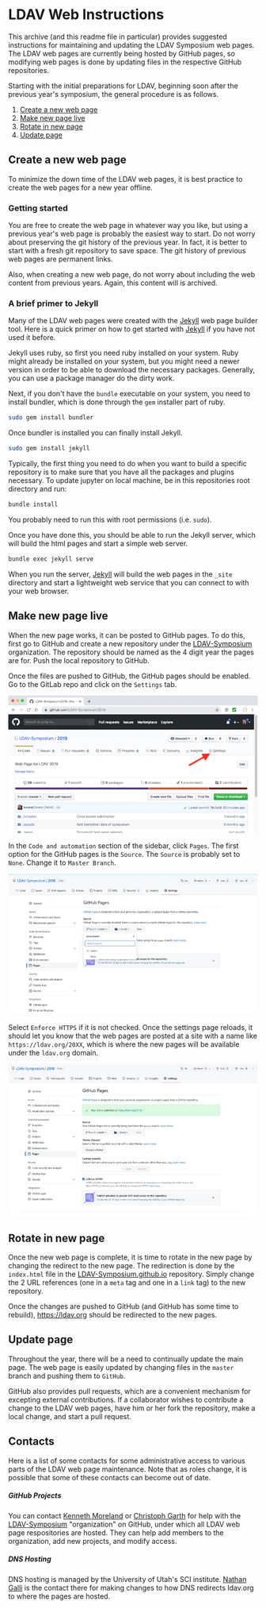 # LDAV Web Instructions

This archive (and this readme file in particular) provides suggested
instructions for maintaining and updating the LDAV Symposium web pages. The
LDAV web pages are currently being hosted by GitHub pages, so modifying web
pages is done by updating files in the respective GitHub repositories.

Starting with the initial preparations for LDAV, beginning soon after the
previous year's symposium, the general procedure is as follows.

  1. [Create a new web page](#create-a-new-web-page)
  2. [Make new page live](#make-new-page-live)
  3. [Rotate in new page](#rotate-in-new-page)
  4. [Update page](#update-page)


## Create a new web page

To minimize the down time of the LDAV web pages, it is best practice to
create the web pages for a new year offline.

### Getting started

You are free to create the web page in whatever way you like, but using a
previous year's web page is probably the easiest way to start. Do not worry
about preserving the git history of the previous year. In fact, it is
better to start with a fresh git repository to save space. The git history
of previous web pages are permanent links.

Also, when creating a new web page, do not worry about including the web
content from previous years. Again, this content will is archived.

### A brief primer to Jekyll

Many of the LDAV web pages were created with the [Jekyll] web page builder
tool. Here is a quick primer on how to get started with [Jekyll] if you
have not used it before.

Jekyll uses ruby, so first you need ruby installed on your system. Ruby
might already be installed on your system, but you might need a newer
version in order to be able to download the necessary packages. Generally,
you can use a package manager do the dirty work.

Next, if you don't have the `bundle` executable on your system, you need to
install bundler, which is done through the `gem` installer part of ruby.

``` sh
sudo gem install bundler
```

Once bundler is installed you can finally install Jekyll.

``` sh
sudo gem install jekyll
```

Typically, the first thing you need to do when you want to build a specific
repository is to make sure that you have all the packages and plugins
necessary. To update jupyter on local machine, be in this repositories root
directory and run:

``` sh
bundle install
```

You probably need to run this with root permissions (i.e. `sudo`).

Once you have done this, you should be able to run the Jekyll server, which
will build the html pages and start a simple web server.

``` sh
bundle exec jekyll serve
```

When you run the server, [Jekyll] will build the web pages in the `_site`
directory and start a lightweight web service that you can connect to with
your web browser.


## Make new page live

When the new page works, it can be posted to GitHub pages. To do this,
first go to GitHub and create a new repository under the [LDAV-Symposium]
organization. The repository should be named as the 4 digit year the pages
are for. Push the local repository to GitHub.

Once the files are pushed to GitHub, the GitHub pages should be enabled. Go
to the GitLab repo and click on the `Settings` tab.

![GitHub Settings tab](images/main-page-settings-tab.png)

In the `Code and automation` section of the sidebar, click `Pages`. The first option for the
GitHub pages is the `Source`. The `Source` is probably set to `None`.
Change it to `Master Branch`.

![Enable GitHub pages](images/enable-github-pages.png)

Select `Enforce HTTPS` if it is not checked. Once the settings page reloads, it should let you know that the web pages
are posted at a site with a name like `https://ldav.org/20XX`, which is
where the new pages will be available under the `ldav.org` domain.

![GitHub pages link](images/github-pages-link.png)


## Rotate in new page

Once the new web page is complete, it is time to rotate in the new page by
changing the redirect to the new page. The redirection is done by the
`index.html` file in the [LDAV-Symposium.github.io] repository. Simply
change the 2 URL references (one in a `meta` tag and one in a `link` tag)
to the new repository.

Once the changes are pushed to GitHub (and GitHub has some time to
rebuild), https://ldav.org should be redirected to the new pages.


## Update page

Throughout the year, there will be a need to continually update the main
page. The web page is easily updated by changing files in the `master`
branch and pushing them to `GitHub`.

GitHub also provides pull requests, which are a convenient mechanism for
excepting external contributions. If a collaborator wishes to contribute a
change to the LDAV web pages, have him or her fork the repository, make a
local change, and start a pull request.


## Contacts

Here is a list of some contacts for some administrative access to various
parts of the LDAV web page maintenance. Note that as roles change, it is
possible that some of these contacts can become out of date.

##### GitHub Projects

You can contact [Kenneth Moreland] or [Christoph Garth] for help with the
[LDAV-Symposium] "organization" on GitHub, under which all LDAV web page
respositories are hosted. They can help add members to the organization,
add new projects, and modify access.

##### DNS Hosting

DNS hosting is managed by the University of Utah's SCI institute. [Nathan
Galli] is the contact there for making changes to how DNS redirects
ldav.org to where the pages are hosted.


[Christoph Garth]: mailto:garth@cs.uni-kl.de
[Kenneth Moreland]: mailto:kmorel@sandia.gov
[Nathan Galli]: mailto:nathang@sci.utah.edu


[Jekyll]: https://jekyllrb.com/
[ldav.org]: http://ldav.org/
[LDAV-Symposium]: https://github.com/LDAV-Symposium
[LDAV-Symposium.github.io]: https://github.com/LDAV-Symposium/LDAV-Symposium.github.io
